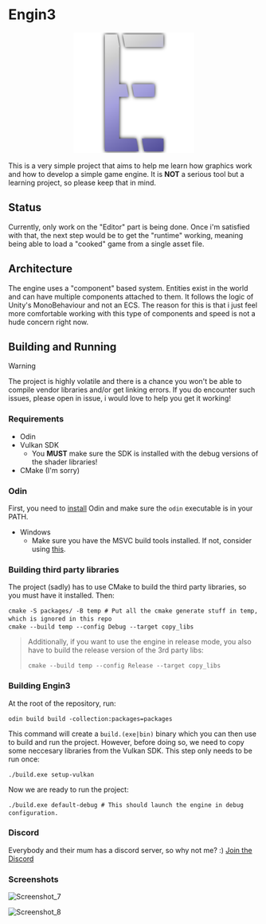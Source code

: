 # Engin3
<p align="center">
  <img src="assets/editor/icons/Logo_Shadow.png" />
</p>

This is a very simple project that aims to help me learn how graphics work and how to develop a simple game engine. It is __NOT__ a serious tool but a learning project, so please keep that in mind.

## Status
Currently, only work on the "Editor" part is being done. Once i'm satisfied with that, the next step would be to get the "runtime" working, meaning
being able to load a "cooked" game from a single asset file.

## Architecture
The engine uses a "component" based system. Entities exist in the world and can have multiple components attached to them. It follows the logic of Unity's MonoBehaviour and not an ECS.
The reason for this is that i just feel more comfortable working with this type of components and speed is not a hude concern right now.

## Building and Running
> [!WARNING]  
> The project is highly volatile and there is a chance you won't be able to compile vendor libraries and/or get linking errors.
> If you do encounter such issues, please open in issue, i would love to help you get it working!

### Requirements
- Odin
- Vulkan SDK
  - You __MUST__ make sure the SDK is installed with the debug versions of the shader libraries!
- CMake (I'm sorry)

### Odin
First, you need to [install](https://odin-lang.org/docs/install/) Odin and make sure the `odin` executable is in your PATH.

- Windows
  - Make sure you have the MSVC build tools installed. If not, consider using [this](https://github.com/Data-Oriented-House/PortableBuildTools).

### Building third party libraries
The project (sadly) has to use CMake to build the third party libraries, so you must have it installed. Then:

```shell
cmake -S packages/ -B temp # Put all the cmake generate stuff in temp, which is ignored in this repo
cmake --build temp --config Debug --target copy_libs
```

> Additionally, if you want to use the engine in release mode, you also have to build
> the release version of the 3rd party libs:
> ```shell
> cmake --build temp --config Release --target copy_libs
> ```

### Building Engin3
At the root of the repository, run:
```odin
odin build build -collection:packages=packages
```

This command will create a `build.(exe|bin)` binary which you can then use to build and run the project. However, before doing so, we need to copy some neccesary libraries from the Vulkan SDK. This step only needs to be run once:
```shell
./build.exe setup-vulkan
```

Now we are ready to run the project:
```shell
./build.exe default-debug # This should launch the engine in debug configuration.
```

### Discord
Everybody and their mum has a discord server, so why not me? :)
[Join the Discord](https://discord.gg/K9QfYjKwng)

### Screenshots
![Screenshot_7](https://github.com/MineBill/Engin3/assets/30367251/33772937-d243-48c0-9ba7-8039c686b8ea)

![Screenshot_8](https://github.com/MineBill/Engin3/assets/30367251/72fee72a-f554-4b79-b082-738f9e692d03)
